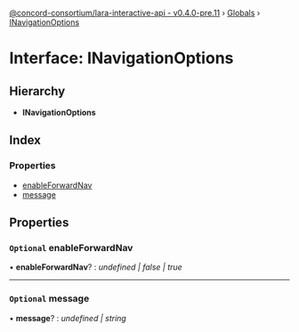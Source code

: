 [@concord-consortium/lara-interactive-api - v0.4.0-pre.11](../README.md) › [Globals](../globals.md) › [INavigationOptions](inavigationoptions.md)

# Interface: INavigationOptions

## Hierarchy

* **INavigationOptions**

## Index

### Properties

* [enableForwardNav](inavigationoptions.md#optional-enableforwardnav)
* [message](inavigationoptions.md#optional-message)

## Properties

### `Optional` enableForwardNav

• **enableForwardNav**? : *undefined | false | true*

___

### `Optional` message

• **message**? : *undefined | string*
